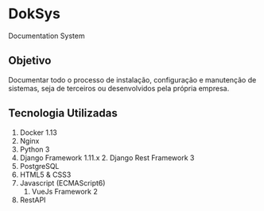 # DokSys
Documentation System

## Objetivo
Documentar todo o processo de instalação, configuração e manutenção de sistemas, seja de terceiros ou desenvolvidos pela própria empresa.

## Tecnologia Utilizadas
1. Docker 1.13
2. Nginx
3. Python 3
  1. Django Framework 1.11.x
     2. Django Rest Framework 3
4. PostgreSQL
5. HTML5 & CSS3
6. Javascript (ECMAScript6)
     1. VueJs Framework 2
7. RestAPI
